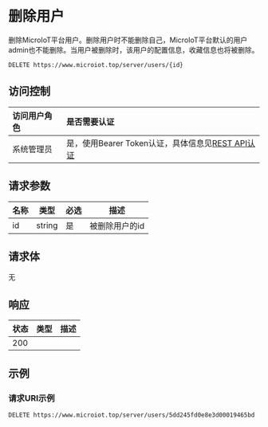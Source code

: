 # 删除用户

删除MicroIoT平台用户。删除用户时不能删除自己，MicroIoT平台默认的用户admin也不能删除。当用户被删除时，该用户的配置信息，收藏信息也将被删除。

``` HTTP
DELETE https://www.microiot.top/server/users/{id}
```
## 访问控制

| 访问用户角色 | 是否需要认证                                 |
| :----------- | :------------------------------------------- |
| 系统管理员   | 是，使用Bearer Token认证，具体信息见[REST API认证](../api.md) |

## 请求参数

| 名称 | 类型   | 必选 | 描述           |
| ---- | ------ | ---- | -------------- |
| id   | string | 是   | 被删除用户的id |

## 请求体

无

## 响应

| 状态 | 类型          | 描述           |
| ---- | ------------- | -------------- |
| 200  |  |  |



## 示例

### 请求URI示例

``` HTTP
DELETE https://www.microiot.top/server/users/5dd245fd0e8e3d00019465bd
```


